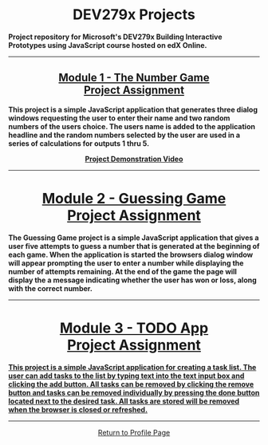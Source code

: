 <h1 align="center">DEV279x Projects</h1>

<strong><b>Project repository for Microsoft's DEV279x Building Interactive Prototypes using JavaScript course hosted on edX Online.</b></strong>

<hr>

<a href="https://github.com/REPNOT/DEV279x_Projects/tree/master/Module_1_Number_Game" target="_blank"><h2 align="center">Module 1 - The Number Game<br>Project Assignment</h2></a>

<strong><b>This project is a simple JavaScript application that generates three dialog windows requesting the user to enter their name and two random numbers of the users choice.  The users name is added to the application headline and the random numbers selected by the user are used in a series of calculations for outputs 1 thru 5.</b></strong>

<a href="https://www.screencast.com/t/jcrsuTHl213"><p align="center"><strong>Project Demonstration Video</strong></p></a>

<hr>

<a href="https://github.com/REPNOT/DEV279x_Projects/tree/master/Module_2_Gussing_Game" target="_blank"><h1 align="center">Module 2 - Guessing Game<br>Project Assignment</h1></a>

<strong><b>The Guessing Game project is a simple JavaScript application that gives a user five attempts to guess a number 
that is generated at the beginning of each game.  When the application is started the browsers dialog window will appear prompting the user to enter a number while displaying the number of attempts remaining.  At the end of the game the page will display the a message indicating whether the user has won or loss, along with the correct number.</b></strong>

<hr>

<a href="https://github.com/REPNOT/DEV279x_Projects/tree/master/Module_3_To-Do_List_App" target="_blank"><h1 align="center">Module 3 - TODO App<br>Project Assignment</h1>

<strong><b>This project is a simple JavaScript application for creating a task list.  The user can add tasks to the list by typing text into the text input box and clicking the add button.  All tasks can be removed by clicking the remove button and tasks can be removed individually by pressing the done button located next to the desired task.  All tasks are stored will be removed when the browser is closed or refreshed.</b></strong>

<hr>

<a href="https://github.com/REPNOT"><p align="center">Return to Profile Page</p></a>
